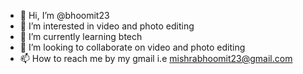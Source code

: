 - 👋 Hi, I’m @bhoomit23
- 👀 I’m interested in video and photo editing
- 🌱 I’m currently learning btech
- 💞️ I’m looking to collaborate on video and photo editing
- 📫 How to reach me by my gmail i.e mishrabhoomit23@gmail.com

<!---
bhoomit23/bhoomit23 is a ✨ special ✨ repository because its `README.md` (this file) appears on your GitHub profile.
You can click the Preview link to take a look at your changes.
--->
